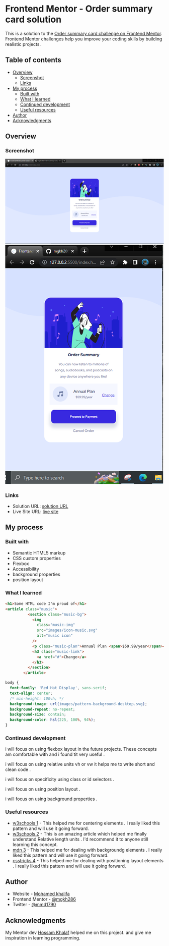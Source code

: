# Frontend Mentor - Order summary card solution

This is a solution to the [Order summary card challenge on Frontend Mentor](https://www.frontendmentor.io/challenges/order-summary-component-QlPmajDUj). Frontend Mentor challenges help you improve your coding skills by building realistic projects.

## Table of contents

- [Overview](#overview)
  - [Screenshot](#screenshot)
  - [Links](#links)
- [My process](#my-process)
  - [Built with](#built-with)
  - [What I learned](#what-i-learned)
  - [Continued development](#continued-development)
  - [Useful resources](#useful-resources)
- [Author](#author)
- [Acknowledgments](#acknowledgments)

## Overview

### Screenshot

![desktop](https://github.com/mgkh286/order-summary-component-main/blob/master/images/desktop.PNG)
![Mobile](https://github.com/mgkh286/order-summary-component-main/blob/master/images/mbile.PNG)

### Links

- Solution URL: [solution URL](https://www.frontendmentor.io/solutions/ordersummarycomponentmain-using-html-css-4hUGwY96ac)
- Live Site URL: [live site](https://mgkh286.github.io/order-summary-component-main/)

## My process

### Built with

- Semantic HTML5 markup
- CSS custom properties
- Flexbox
- Accessibility
- background properties
- position layout

### What I learned

```html
<h1>Some HTML code I'm proud of</h1>
<article class="music">
          <section class="music-bg">
            <img
              class="music-img"
              src="images/icon-music.svg"
              alt="music icon"
            />
            <p class="music-plan">Annual Plan <span>$59.99/year</span></p>
            <h3 class="music-link">
              <a href="#">Change</a>
            </h3>
          </section>
        </article>
```

```css
body {
  font-family: 'Red Hat Display', sans-serif;
  text-align: center;
  /* min-height: 100vh; */
  background-image: url(images/pattern-background-desktop.svg);
  background-repeat: no-repeat;
  background-size: contain;
  background-color: hsl(225, 100%, 94%);
}
```

### Continued development

i will focus on using flexbox layout in the future projects. These concepts am comfortable with and i found tit very useful .

i will focus on using relative units vh or vw it helps me to write short and clean code .

i will focus on specificity using class or id selectors .

i will focus on  using position layout .

i will focus on  using background properties .

### Useful resources

- [w3schools 1](https://www.w3schools.com/css/css3_flexbox.asp) - This helped me for centering elements . I really liked this pattern and will use it going forward.
- [w3schools 2](https://www.w3schools.com/cssref/css_units.asp) - This is an amazing article which helped me finally understand Relative length units . I'd recommend it to anyone still learning this concept.
- [mdn 3](https://developer.mozilla.org/en-US/docs/Web/CSS/background) - This helped me for dealing with backgroundg elements . I really liked this pattern and will use it going forward.
- [csstricks 4](https://developer.mozilla.org/en-US/docs/Web/CSS/background) - This helped me for dealing with positioning layout elements . I really liked this pattern and will use it going forward.

## Author

- Website - [Mohamed khalifa](https://github.com/mgkh286)
- Frontend Mentor - [@mgkh286](https://www.frontendmentor.io/profile/mgkh286)
- Twitter - [@mmd1790](https://twitter.com/mmd1790)

## Acknowledgments

My Mentor dev [Hossam Khalaf](https://www.linkedin.com/in/hossam-khalaf-080875171/?originalSubdomain=eg) helped me on this project. and give me inspiration in learning programming.
